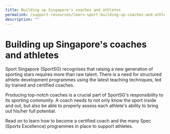 ```yaml
---
title: Building up Singapore's coaches and athletes
permalink: /support-resources/learn-sport-building-up-coaches-and-athletes/
description: ""
---
```

# **Building up Singapore's coaches and athletes**

Sport Singapore (SportSG) recognises that raising a new generation of sporting stars requires more than raw talent. There is a need for structured athlete development programmes using the latest teaching techniques, led by trained and certified coaches. 

Producing top-notch coaches is a crucial part of SportSG's responsibility to its sporting community. A coach needs to not only know the sport inside and out, but also be able to properly assess each athlete's ability to bring out his/her full potential.

Read on to learn how to become a certified coach and the many Spec (Sports Excellence) programmes in place to support athletes.